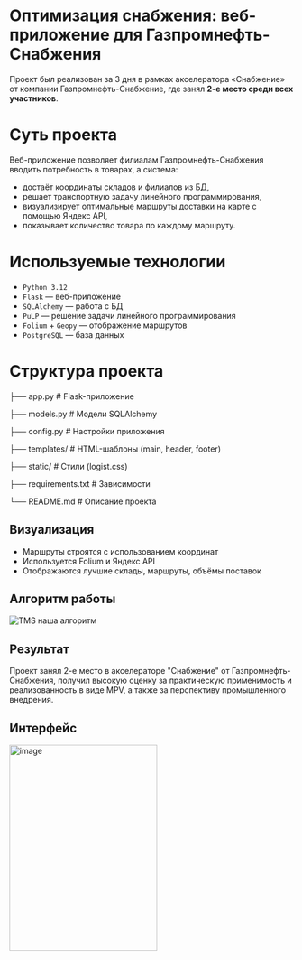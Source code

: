 # Оптимизация снабжения: веб-приложение для Газпромнефть-Снабжения
Проект был реализован за 3 дня в рамках акселератора «Снабжение» от компании Газпромнефть-Снабжение, где занял **2-е место среди всех участников**.

# Суть проекта
Веб-приложение позволяет филиалам Газпромнефть-Снабжения вводить потребность в товарах, а система:
- достаёт координаты складов и филиалов из БД,
- решает транспортную задачу линейного программирования,
- визуализирует оптимальные маршруты доставки на карте с помощью Яндекс API,
- показывает количество товара по каждому маршруту.

# Используемые технологии
- `Python 3.12`
- `Flask` — веб-приложение
- `SQLAlchemy` — работа с БД
- `PuLP` — решение задачи линейного программирования
- `Folium` + `Geopy` — отображение маршрутов
- `PostgreSQL` — база данных

# Структура проекта
├── app.py # Flask-приложение

├── models.py # Модели SQLAlchemy

├── config.py # Настройки приложения

├── templates/ # HTML-шаблоны (main, header, footer)

├── static/ # Стили (logist.css)

├── requirements.txt # Зависимости

└── README.md # Описание проекта


## Визуализация
- Маршруты строятся с использованием координат
- Используется Folium и Яндекс API
- Отображаются лучшие склады, маршруты, объёмы поставок

## Алгоритм работы
![TMS наша алгоритм](https://github.com/user-attachments/assets/f2538b68-8243-4f1e-9439-ee06dfa9bfae)

## Результат
Проект занял 2-е место в акселераторе "Снабжение" от Газпромнефть-Снабжения, получил высокую оценку за практическую применимость и реализованность в виде MPV, а также за перспективу промышленного внедрения.

## Интерфейс
<img width="262" height="365" alt="image" src="https://github.com/user-attachments/assets/23cd2adf-3e7b-4d60-aa93-40077133ca2a" />
